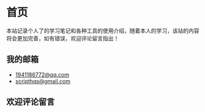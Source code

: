 # 首页

本站记录个人了的学习笔记和各种工具的使用介绍，随着本人的学习，该站的内容将会更加完善，如有错误，欢迎评论留言指出！

## 我的邮箱

- <1941186772@qq.com>
- <scripthqs@gmail.com>

## 欢迎评论留言
